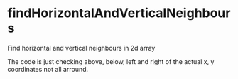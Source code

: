 # findHorizontalAndVerticalNeighbours
Find horizontal and vertical neighbours in 2d array

The code is just checking above, below, left and right of the actual x, y coordinates not all arround.
